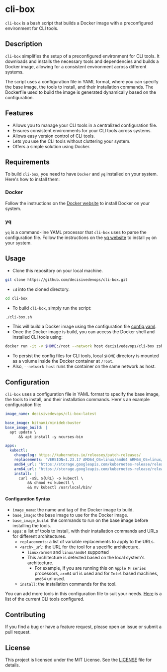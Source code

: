 # cli-box

`cli-box` is a bash script that builds a Docker image with a preconfigured environment for CLI tools.

## Description

`cli-box` simplifies the setup of a preconfigured environment for CLI tools. It downloads and installs the necessary tools and dependencies and builds a Docker image, allowing for a consistent environment across different systems.

The script uses a configuration file in YAML format, where you can specify the base image, the tools to install, and their installation commands. The Dockerfile used to build the image is generated dynamically based on the configuration.

## Features

- Allows you to manage your CLI tools in a centralized configuration file.
- Ensures consistent environments for your CLI tools across systems.
- Allows easy version control of CLI tools.
- Lets you use the CLI tools without cluttering your system.
- Offers a simple solution using Docker.

## Requirements

To build `cli-box`, you need to have `Docker` and `yq` installed on your system. Here's how to install them:
### Docker

Follow the instructions on the [Docker website](https://docs.docker.com/engine/install/) to install Docker on your system.
### yq

`yq` is a command-line YAML processor that `cli-box` uses to parse the configuration file. Follow the instructions on the [yq website](https://github.com/mikefarah/yq#install) to install `yq` on your system.

## Usage
- Clone this repository on your local machine.
```bash
git clone https://github.com/decisivedevops/cli-box.git
```

- `cd` into the cloned directory.
```bash
cd cli-box
```

- To build `cli-box`, simply run the script:
```bash
./cli-box.sh
```
- This will build a Docker image using the configuration file [config.yaml](config.yaml).
- Once the Docker image is build, you can access the Docker shell and installed CLI tools using:

```bash
docker run -it -v $HOME:/root --network host decisivedevops/cli-box zsh
```

- To persist the config files for CLI tools, local `$HOME` directory is mounted as a volume inside the Docker container at `/root`.
- Also, `--network host` runs the container on the same network as host.

## Configuration

`cli-box` uses a configuration file in YAML format to specify the base image, the tools to install, and their installation commands. Here's an example configuration file:


```yaml
image_name: decisivedevops/cli-box:latest

base_image: bitnami/minideb:buster
base_image_build: |
  apt update \
      && apt install -y ncurses-bin

apps:
  kubectl:
    changelog: https://kubernetes.io/releases/patch-releases/
    replacements: "VERSION=1.23.17 AMD64_OS=linux/amd64 ARM64_OS=linux/arm64"
    amd64_url: "https://storage.googleapis.com/kubernetes-release/release/v${VERSION}/bin/${AMD64_OS}/kubectl"
    arm64_url: "https://storage.googleapis.com/kubernetes-release/release/v${VERSION}/bin/${ARM64_OS}/kubectl"
    install: |
      curl -sSL ${URL} -o kubectl \
          && chmod +x kubectl \
          && mv kubectl /usr/local/bin/
```
#### Configuration Syntax
- `image_name`: the name and tag of the Docker image to build.
- `base_image`: the base image to use for the Docker image.
- `base_image_build`: the commands to run on the base image before installing the tools.
- `apps`: a list of tools to install, with their installation commands and URLs for different architectures.
	- `replacements`: a list of variable replacements to apply to the URLs.
	- `<arch>_url`: the URL for the tool for a specific architecture.
	  - `linux/arm64` and `linux/amd64` supported
	  - This architecture is detected based on the local system's architecture.
	    - For example, If you are running this on `Apple M series` processors, `arm64` url is used and for `Intel` based machines, `amd64` url used.
	- `install`: the installation commands for the tool.

You can add more tools in this configuration file to suit your needs. [Here](APPLIST.md) is a list of the current CLI tools configured.
## Contributing

If you find a bug or have a feature request, please open an issue or submit a pull request.
## License

This project is licensed under the MIT License. See the [LICENSE](LICENSE) file for details.
